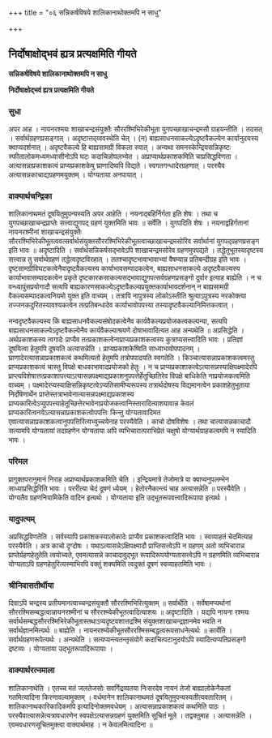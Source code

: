 +++
title = "०६ सन्निकर्षविषये शालिकानाथोक्तमपि न साधु"

+++


## निर्दोषाक्षोद्भवं ह्यत्र प्रत्यक्षमिति गीयते

**सन्निकर्षविषये शालिकानाथोक्तमपि न साधु**

**निर्दोषाक्षोद्भवं ह्यत्र प्रत्यक्षमिति गीयते**

### **सुधा**

अपर आह । नायनरश्मयः शाखाचन्द्रसंयुक्तैः सौररश्मिभिरेकीभूता युगपच्छाखाचन्द्रमसौ ग्राहयन्तीति । तदसत् । सर्वार्थग्रहणप्रसङ्गात् । अदृष्टात्तद्य्ववस्थेति चेत् । (न) बाह्यसाधनसाकल्येऽदृष्टवैकल्येन कार्यानुदयस्य क्वाप्यदर्शनात् । अदृष्टवैकल्ये हि बाह्यसामग्री विकला स्यात् । अन्यथा समनस्केन्द्रियसन्निकृष्टः स्फीतालोकमध्यमध्यासीनोऽपि घटः कदाचिन्नोपलभ्येत । अप्राप्यार्थप्रकाशकमिति चाप्रसिद्धविणता । अत्यासन्नाप्रकाशकत्वं प्राप्यप्रकाशकेषु घ्राणादिष्वपि विद्यते । स्वगतगन्धादेरग्रहणात् । परस्यैव अत्यासन्नकाचाद्यग्रहणमयुक्तम् । योग्यताया अनपायात् ।

### **वाक्यार्थचन्द्रिका**

शालिकानाथमतं दूषयितुमुपन्यस्यति अपर आहेति । नयनाद्बहिर्निर्गता इति शेषः । तथा च युगपच्छाखाचन्द्रप्राप्तेः सत्त्वाद्युगपद् ग्रहणं युक्तमिति भावः ॥ सर्वेति । युगपदिति शेषः । नयनाद्वहिर्गतानां नायनरश्मीनां शाखाचन्द्रसंयुक्तैः सौररश्मिभिरेकीभूतत्ववत्सर्वार्थसंयुक्तसौररश्मिभिरेकीभूतत्वाच्छाखाचन्द्रमसोरिव सर्वार्थानां युगपद्ग्रहणप्रसङ्ग इति भावः ॥ अदृष्टादिति । सर्वार्थसन्निकर्षसद्भावेऽपि शाखाचन्द्रमसोरेव ग्रहणमुपपद्यते । तद्धेतुभूतस्यादृष्टस्य सत्त्वान्न तु सर्वार्थग्रहणं तद्धेत्वदृष्टविरहात् । ततश्चादृष्टभावाभावाभ्यां वैषम्यान्न प्रतिबन्दीग्रह इति भावः । दृष्टसामग्रीविघटकत्वेनैवादृष्टवैकल्यस्य कार्याभावसम्पादकत्वेन, बाह्यसाधनसाकल्ये अदृष्टवैकल्यस्य कार्याभावासम्पादकत्वेन प्रकृते दृष्टकारकसाकल्यसद्भावाद्युगपत्सर्वग्रहणप्रसङ्गो दुर्वार इत्याह बाह्येति । न च वन्ध्यापुंसप्रयोगादौ सत्यपि बाह्यकारणसाकल्येऽदृष्टवैकल्यप्रयुक्तकार्याभावदर्शनान् न बाह्यसामग्री वैकल्यसम्पादकत्वनियमो युक्त इति वाच्यम् । तत्रापि नापुत्रस्य लोकोऽस्तीति श्रुत्याऽपुत्रस्य नरकोक्त्या तज्जनकदुरितस्यावश्यकत्वेन तत्प्रतिबन्धादेव कार्याभावोपपत्त्या तस्यादृष्टवैकल्यानिमित्तकत्वात् ।

नन्वदृष्टवैकल्यस्य किं बाह्यसाधनवैकल्यसंषोदकत्वेनैव कार्यवैकल्यप्रयोजकत्वकल्पन्या, सत्यपि बाह्यसाधनसाकल्येऽदृष्टवैकल्येनैव कार्यवैकल्याश्रयणे दोषाभावादित्यत आह अन्यथेति ॥ अप्रसिद्धेति । अर्थप्रकाशकस्य त्वगादेः प्राप्यैव तत्प्रकाशकत्वेनाप्राप्यप्रकाशकत्वस्य कुत्राप्यसत्त्वादिति भावः । प्रतिज्ञां दूषयित्वा हेतुमपि दूषयति अत्यासन्नेति । प्राप्यप्रकाशकेष्विति साध्याभावोपपादनम् । घ्राणादेरत्यासन्नाप्रकाशकत्वं कथमित्यतो हेतुमपि तत्रोपपादयति स्वगतेति । किञ्चात्यासन्नाप्रकाशकत्वमस्तु प्राप्यप्रकाशकत्वं चास्तु विपक्षे बाधकाभावादप्रयोजको हेतुः । न च प्राप्यप्रकाशाकत्वेऽत्यासन्नस्याक्षिपक्ष्मादेरपि प्राप्त्यविशेषात्तत्प्रकाशापत्त्याऽत्यासन्नपक्ष्माद्यप्रकाशनुपपत्तेर्हेतूच्छितिरेव विपक्षे बाधिकेति नाप्रयोजकत्वमिति वाच्यम् । पक्ष्मादेरप्यस्याक्षिसन्निकृष्टत्वेऽप्यतिसामीप्यरूपस्य तत्रार्थदोषस्य विद्यमानत्वेन प्रकाशहेतुभूताया निर्दोषेणार्थेन प्राप्तेस्तत्राभावेनात्यासन्नपक्ष्माद्यप्रकाशस्य प्राप्यकारित्वेऽप्युपपत्त्याहेतूच्छित्तेरभावेनाप्रयोजकत्वानिस्तारादित्याशयावान्न केवलं प्राप्यकारित्वनयेऽत्यासन्नाप्रकाशकत्वोपपत्तिः किन्तु योग्यतावादिमत एवात्यासन्नाप्रकाशकत्वानुपपत्तिरित्यभ्युच्चयेनाह परस्यैवेति । काचो दोषविशेषः । तथा चात्यासन्नकाचादौ सत्यामपि योग्यतायां तदग्रहणेन योग्यताया अपि व्यभिचारात्पराभिप्रेतं चक्षुषो योग्यार्थग्राहकत्वमपि न स्यादिति भावः ।

### **परिमल**

प्रागुक्तपरानुमानं निराह अप्राप्यार्थप्रकाशकमिति चेति । इन्द्रियमात्रे तेजोमात्रे वा क्वाप्यनुपलम्भेन साध्याप्रसिद्धेरिति भावः । पररीत्या चेदं दूषणं ध्येयम् । हेतोरनैकान्त्यं चाह अत्यासन्नेति ॥ परस्यैवेति । योग्यतैव ग्रहणनियामिकेति वादिन इत्यर्थः । योग्यताया इति उद्भूतरूपवत्त्वादिरूपाया इत्यर्थः ।

### **यादुपत्यम्**

अप्रसिद्धविणतेति । सर्वस्यापि प्रकाशकस्यालोकादेः प्राप्यैव प्रकाशकत्वादिति भावः । स्वव्याहतं चेदमित्याह परस्यैवेति । अत्र काचो दृग्दोषः । यथाऽत्यासन्नेऽक्षिपक्ष्मादौ प्राप्तिसत्त्वेऽपि न ग्रहणम् अतो व्यभिचारान्न प्राप्तेर्ग्रहणहेतुतेति त्वयोच्यते, एवमत्यासन्ने काचादावुद्भूत रूपादिरूपयोग्यतासत्त्वेऽपि न ग्रहणमिति व्यभिचारान्न योग्यताऽपि ग्रहणहेतुरित्यस्माभिरपि वक्तुं शक्यमिति त्वदुक्तं दूषणं स्वव्याहतमिति भावः ।

### **श्रीनिवासतीर्थीया**

दिवाऽपि चन्द्रस्य प्रतीयमानत्वाच्चन्द्रसंयुक्तौ सौररश्मिभिरित्युक्तम् ॥ सर्वार्थेति । सर्वेषामप्यर्थानां सौररश्मिसम्बद्धत्वान्नायनरश्मीनां च सौररश्म्येकीभूतत्वादित्याशयः ॥ अदृष्टादिति । यद्यपि नायना रश्मयः सर्वार्थसम्बद्धसौररश्मिभिरेकीभूतास्तथाऽप्यदृष्टवशात्तद्रश्मि संयुक्तशाखाचन्द्रज्ञानमेव भवति न सर्वार्थज्ञानमित्यर्थः ॥ बाह्येति । नायनरश्म्येकीभूतसौररश्मिसम्बद्धत्वरूपसाधनेत्यर्थः ॥ कार्येति । सर्वार्थग्रहणरूपेत्यर्थः । अन्यथेति । सत्यप्यन्त्यतन्तृसंयोगे कदाचित्पटानुदयोऽपि स्यादित्यप्यतिप्रसङ्गो द्रष्टव्यः । योग्यताया उद्भूतरूपादिरूपायाः ।

### **वाक्यार्थरत्नमाला**

शालिकानाथेति । एतच्च मतं जलतेजसोः सवर्गिद्रव्यतया निःसरदेव नायनं तेजो बाह्यालोकेनैकतां गतमित्यादिना किरणावल्यामुक्तम् । वर्धमानेन शालिकानाथमतं दूषयितुमुपन्यस्यतीत्यवतारितम् । शालिकानाथकारिकादिकमपि इत्यादिनोक्तमवधेयम् । अत्यासन्नाप्रकाशकत्वं कथमिति पाठः । परस्यैवात्यासन्नेत्यत्रावधारणेन स्वपक्षेऽत्यासन्नग्रहणं युक्तमिति सूचितं मूले । तद्वक्तुमाह । अत्यासन्नेति । एवमवधारणसूचितमुक्त्वा वाक्यार्थमाह । न केवलमित्यादिना ॥





